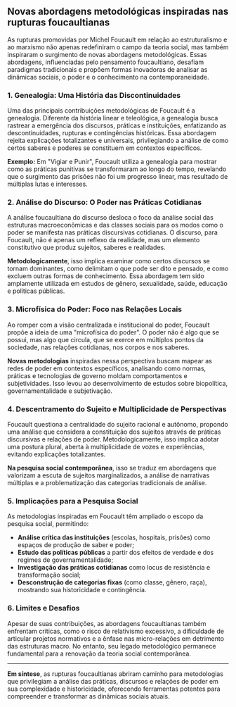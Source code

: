 
## Novas abordagens metodológicas inspiradas nas rupturas foucaultianas

As rupturas promovidas por Michel Foucault em relação ao estruturalismo e ao marxismo não apenas redefiniram o campo da teoria social, mas também inspiraram o surgimento de novas abordagens metodológicas. Essas abordagens, influenciadas pelo pensamento foucaultiano, desafiam paradigmas tradicionais e propõem formas inovadoras de analisar as dinâmicas sociais, o poder e o conhecimento na contemporaneidade.

### 1. Genealogia: Uma História das Discontinuidades

Uma das principais contribuições metodológicas de Foucault é a genealogia. Diferente da história linear e teleológica, a genealogia busca rastrear a emergência dos discursos, práticas e instituições, enfatizando as descontinuidades, rupturas e contingências históricas. Essa abordagem rejeita explicações totalizantes e universais, privilegiando a análise de como certos saberes e poderes se constituem em contextos específicos.

**Exemplo:** Em "Vigiar e Punir", Foucault utiliza a genealogia para mostrar como as práticas punitivas se transformaram ao longo do tempo, revelando que o surgimento das prisões não foi um progresso linear, mas resultado de múltiplas lutas e interesses.

### 2. Análise do Discurso: O Poder nas Práticas Cotidianas

A análise foucaultiana do discurso desloca o foco da análise social das estruturas macroeconômicas e das classes sociais para os modos como o poder se manifesta nas práticas discursivas cotidianas. O discurso, para Foucault, não é apenas um reflexo da realidade, mas um elemento constitutivo que produz sujeitos, saberes e realidades.

**Metodologicamente**, isso implica examinar como certos discursos se tornam dominantes, como delimitam o que pode ser dito e pensado, e como excluem outras formas de conhecimento. Essa abordagem tem sido amplamente utilizada em estudos de gênero, sexualidade, saúde, educação e políticas públicas.

### 3. Microfísica do Poder: Foco nas Relações Locais

Ao romper com a visão centralizada e institucional do poder, Foucault propõe a ideia de uma "microfísica do poder". O poder não é algo que se possui, mas algo que circula, que se exerce em múltiplos pontos da sociedade, nas relações cotidianas, nos corpos e nos saberes.

**Novas metodologias** inspiradas nessa perspectiva buscam mapear as redes de poder em contextos específicos, analisando como normas, práticas e tecnologias de governo moldam comportamentos e subjetividades. Isso levou ao desenvolvimento de estudos sobre biopolítica, governamentalidade e subjetivação.

### 4. Descentramento do Sujeito e Multiplicidade de Perspectivas

Foucault questiona a centralidade do sujeito racional e autônomo, propondo uma análise que considera a constituição dos sujeitos através de práticas discursivas e relações de poder. Metodologicamente, isso implica adotar uma postura plural, aberta à multiplicidade de vozes e experiências, evitando explicações totalizantes.

**Na pesquisa social contemporânea**, isso se traduz em abordagens que valorizam a escuta de sujeitos marginalizados, a análise de narrativas múltiplas e a problematização das categorias tradicionais de análise.

### 5. Implicações para a Pesquisa Social

As metodologias inspiradas em Foucault têm ampliado o escopo da pesquisa social, permitindo:

- **Análise crítica das instituições** (escolas, hospitais, prisões) como espaços de produção de saber e poder;
- **Estudo das políticas públicas** a partir dos efeitos de verdade e dos regimes de governamentalidade;
- **Investigação das práticas cotidianas** como locus de resistência e transformação social;
- **Desconstrução de categorias fixas** (como classe, gênero, raça), mostrando sua historicidade e contingência.

### 6. Limites e Desafios

Apesar de suas contribuições, as abordagens foucaultianas também enfrentam críticas, como o risco de relativismo excessivo, a dificuldade de articular projetos normativos e a ênfase nas micro-relações em detrimento das estruturas macro. No entanto, seu legado metodológico permanece fundamental para a renovação da teoria social contemporânea.

---

**Em síntese**, as rupturas foucaultianas abriram caminho para metodologias que privilegiam a análise das práticas, discursos e relações de poder em sua complexidade e historicidade, oferecendo ferramentas potentes para compreender e transformar as dinâmicas sociais atuais.
```
